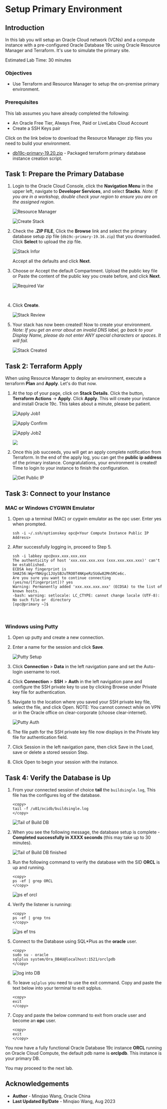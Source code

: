 # Setup Primary Environment

## Introduction

In this lab you will setup an Oracle Cloud network (VCNs) and a compute instance with a pre-configured Oracle Database 19c using Oracle Resource Manager and Terraform. It's use to simulate the primary site.

Estimated Lab Time: 30 minutes

### Objectives

-   Use Terraform and Resource Manager to setup the on-premise primary environment.

### Prerequisites

This lab assumes you have already completed the following:
- An Oracle Free Tier, Always Free, Paid or LiveLabs Cloud Account
- Create a SSH Keys pair

Click on the link below to download the Resource Manager zip files you need to build your environment.

- [db19c-primary-19.20.zip](https://objectstorage.us-ashburn-1.oraclecloud.com/p/VEKec7t0mGwBkJX92Jn0nMptuXIlEpJ5XJA-A6C9PymRgY2LhKbjWqHeB5rVBbaV/n/c4u04/b/livelabsfiles/o/data-management-library-files/db19c-primary-19.20.zip) - Packaged terraform primary database instance creation script.


## Task 1: Prepare the Primary Database

1. Login to the Oracle Cloud Console, click the **Navigation Menu** in the upper left, navigate to **Developer Services**, and select **Stacks**. *Note: If you are in a workshop, double check your region to ensure you are on the assigned region.*

    ![Resource Manager](images/image-resourcemanager.png)

    ![Create Stack](./images/step1.3-createstackpage.png)

2. Check the **.ZIP FILE**, Click the **Browse** link and select the primary database setup zip file (`db19c-primary-19.16.zip`) that you downloaded. Click **Select** to upload the zip file.

     ![Stack Infor](./images/image-stackinfor.png)

     Accept all the defaults and click **Next**.

3. Choose or Accept the default Compartment. Upload the public key file or Paste the content of the public key you create before,  and click **Next**. 

     ![Required Var](./images/image-requiredvar.png)

​    

4. Click **Create**.

     ![Stack Review](./images/image-stackreview.png)

5. Your stack has now been created!  Now to create your environment. *Note: If you get an error about an invalid DNS label, go back to your Display Name, please do not enter ANY special characters or spaces. It will fail.*

     ![Stack Created](./images/step1.7-stackcreated.png)



## Task 2: Terraform Apply

When using Resource Manager to deploy an environment, execute a terraform **Plan** and **Apply**. Let's do that now.

1.  At the top of your page, click on **Stack Details**.  Click the button, **Terraform Actions** -> **Apply**. Click **Apply**. This will create your instance and install Oracle 19c. This takes about a minute, please be patient.

     ![Apply Job1](./images/applyjob1.png)

     ![Apply Confirm](images/image-applyconfirm.png)

     ![Apply Job2](./images/applyjob2.png)

     ![](./images/step3.1-applyjob3.png " ")

2.  Once this job succeeds, you will get an apply complete notification from Terraform. In the end of the apply log,  you can get the **public ip address** of the primary instance. Congratulations, your environment is created! Time to login to your instance to finish the configuration.

     ![Get Public IP](./images/image-getpublicip.png)



## Task 3: Connect to your Instance

### MAC or Windows CYGWIN Emulator

1.  Open up a terminal (MAC) or cygwin emulator as the opc user.  Enter yes when prompted.

      ````
      ssh -i ~/.ssh/optionskey opc@<Your Compute Instance Public IP Address>
      ````

2. After successfully logging in, proceed to Step 5.

     ```
     ssh -i labkey opc@xxx.xxx.xxx.xxx
     The authenticity of host 'xxx.xxx.xxx.xxx (xxx.xxx.xxx.xxx)' can't be established.
     ECDSA key fingerprint is SHA256:Wq+YNHzgc1JUySBJuTRO0T4NKpeRz5Udw82Mn5RCe6c.
     Are you sure you want to continue connecting (yes/no/[fingerprint])? yes
     Warning: Permanently added 'xxx.xxx.xxx.xxx' (ECDSA) to the list of known hosts.
     -bash: warning: setlocale: LC_CTYPE: cannot change locale (UTF-8): No such file or  directory
     [opc@primary ~]$ 
     ```

​    

### Windows using Putty

1.  Open up putty and create a new connection.

2.  Enter a name for the session and click **Save**.

     ![Putty Setup](./images/putty-setup.png)

3.  Click **Connection** > **Data** in the left navigation pane and set the Auto-login username to root.

4.  Click **Connection** > **SSH** > **Auth** in the left navigation pane and configure the SSH private key to use by clicking Browse under Private key file for authentication.

5.  Navigate to the location where you saved your SSH private key file, select the file, and click Open.  NOTE:  You cannot connect while on VPN or in the Oracle office on clear-corporate (choose clear-internet).

     ![Putty Auth](./images/putty-auth.png)

6.  The file path for the SSH private key file now displays in the Private key file for authentication field.

7.  Click Session in the left navigation pane, then click Save in the Load, save or delete a stored session Step.

8.  Click Open to begin your session with the instance.

## Task 4: Verify the Database is Up

1.  From your connected session of choice **tail** the `buildsingle.log`, This file has the configures log of the database.

      ````
      <copy>
      tail -f /u01/ocidb/buildsingle.log
      </copy>
      ````
      ![Tail of Build DB](./images/tailOfBuildDBInstanceLog.png)

2.  When you see the following message, the database setup is complete - **Completed successfully in XXXX seconds** (this may take up to 30 minutes).

      ![Tail of Build DB finished](./images/tailOfBuildDBInstanceLog_finished.png)

3.  Run the following command to verify the database with the SID **ORCL** is up and running.

      ````
      <copy>
      ps -ef | grep ORCL
      </copy>
      ````

      ![ps ef orcl](./images/pseforcl.png)

4. Verify the listener is running:

     ````
     <copy>
     ps -ef | grep tns
     </copy>
     ````

     ![ps ef tns](./images/pseftns.png)

5.  Connect to the Database using SQL*Plus as the **oracle** user.

      ````
      <copy>
      sudo su - oracle
      sqlplus system/Ora_DB4U@localhost:1521/orclpdb
      </copy>
      ````

    ![log into DB](./images/image-logintodb.png)



6.  To leave `sqlplus` you need to use the exit command. Copy and paste the text below into your terminal to exit sqlplus.

     ````
     <copy>
     exit
     </copy>
     ````

7.  Copy and paste the below command to exit from oracle user and become an **opc** user.

     ````
     <copy>
     exit
     </copy>
     ````

You now have a fully functional Oracle Database 19c instance **ORCL** running on Oracle Cloud Compute, the default pdb name is **orclpdb**. This instance is your primary DB.


You may proceed to the next lab.

## Acknowledgements
* **Author** - Minqiao Wang, Oracle China
* **Last Updated By/Date** - Minqiao Wang, Aug 2023

